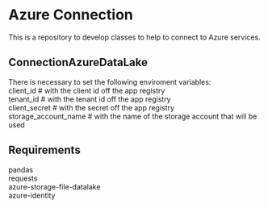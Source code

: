 # Azure Connection

This is a repository to develop classes to help to connect to Azure services.

## ConnectionAzureDataLake

There is necessary to set the following enviroment variables:  
client_id # with the client id off the app registry  
tenant_id # with the tenant id off the app registry  
client_secret # with the secret off the app registry  
storage_account_name # with the name of the storage account that will be used  


## Requirements

pandas  
requests  
azure-storage-file-datalake  
azure-identity  
